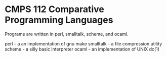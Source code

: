 CMPS 112 Comparative Programming Languages
=======

Programs are written in perl, smalltalk, scheme, and ocaml.

perl - a an implementation of gnu make
smalltalk - a file compression utility
scheme - a silly basic interpreter
ocaml - an implementation of UNIX dc(1)
